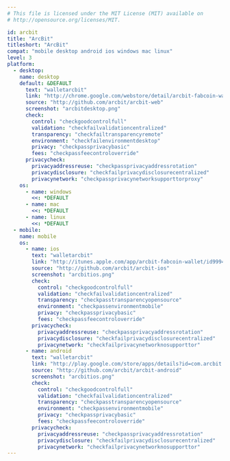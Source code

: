 ```yaml
---
# This file is licensed under the MIT License (MIT) available on
# http://opensource.org/licenses/MIT.

id: arcbit
title: "ArcBit"
titleshort: "ArcBit"
compat: "mobile desktop android ios windows mac linux"
level: 3
platform:
  - desktop:
    name: desktop
    default: &DEFAULT
      text: "walletarcbit"
      link: "http://chrome.google.com/webstore/detail/arcbit-fabcoin-wallet/dkceiphcnbfahjbomhpdgjmphnpgogfk"
      source: "http://github.com/arcbit/arcbit-web"
      screenshot: "arcbitdesktop.png"
      check:
        control: "checkgoodcontrolfull"
        validation: "checkfailvalidationcentralized"
        transparency: "checkfailtransparencyremote"
        environment: "checkfailenvironmentdesktop"
        privacy: "checkpassprivacybasic"
        fees: "checkpassfeecontroloverride"
      privacycheck:
        privacyaddressreuse: "checkpassprivacyaddressrotation"
        privacydisclosure: "checkfailprivacydisclosurecentralized"
        privacynetwork: "checkpassprivacynetworksupporttorproxy"
    os:
      - name: windows
        <<: *DEFAULT
      - name: mac
        <<: *DEFAULT
      - name: linux
        <<: *DEFAULT
  - mobile:
    name: mobile
    os:
      - name: ios
        text: "walletarcbit"
        link: "http://itunes.apple.com/app/arcbit-fabcoin-wallet/id999487888"
        source: "http://github.com/arcbit/arcbit-ios"
        screenshot: "arcbitios.png"
        check:
          control: "checkgoodcontrolfull"
          validation: "checkfailvalidationcentralized"
          transparency: "checkpasstransparencyopensource"
          environment: "checkpassenvironmentmobile"
          privacy: "checkpassprivacybasic"
          fees: "checkpassfeecontroloverride"
        privacycheck:
          privacyaddressreuse: "checkpassprivacyaddressrotation"
          privacydisclosure: "checkfailprivacydisclosurecentralized"
          privacynetwork: "checkfailprivacynetworknosupporttor"
      - name: android
        text: "walletarcbit"
        link: "http://play.google.com/store/apps/details?id=com.arcbit.arcbit"
        source: "http://github.com/arcbit/arcbit-android"
        screenshot: "arcbitios.png"
        check:
          control: "checkgoodcontrolfull"
          validation: "checkfailvalidationcentralized"
          transparency: "checkpasstransparencyopensource"
          environment: "checkpassenvironmentmobile"
          privacy: "checkpassprivacybasic"
          fees: "checkpassfeecontroloverride"
        privacycheck:
          privacyaddressreuse: "checkpassprivacyaddressrotation"
          privacydisclosure: "checkfailprivacydisclosurecentralized"
          privacynetwork: "checkfailprivacynetworknosupporttor"
---
```

